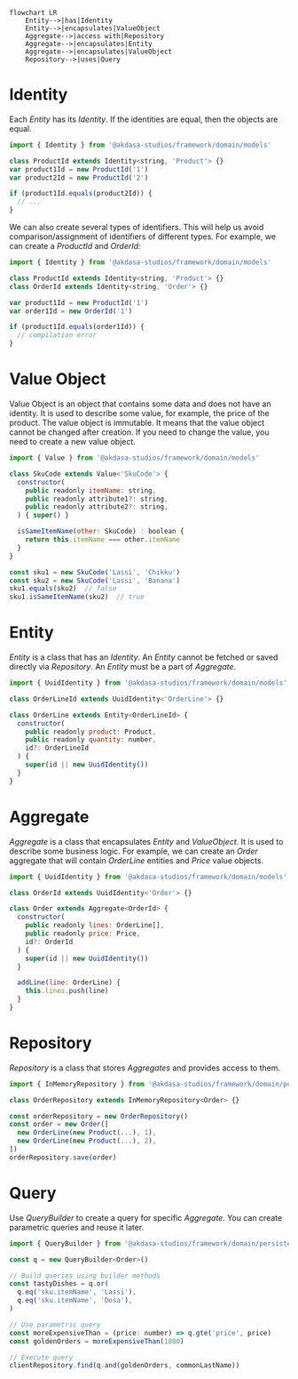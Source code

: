 ```mermaid
flowchart LR
    Entity-->|has|Identity
    Entity-->|encapsulates|ValueObject
    Aggregate-->|access with|Repository
    Aggregate-->|encapsulates|Entity
    Aggregate-->|encapsulates|ValueObject
    Repository-->|uses|Query
```

# Identity
Each _Entity_ has its _Identity_. If the identities are equal, then the objects are equal.

```js
import { Identity } from '@akdasa-studios/framework/domain/models'

class ProductId extends Identity<string, 'Product'> {}
var product1Id = new ProductId('1')
var product2Id = new ProductId('2')

if (product1Id.equals(product2Id)) {
  // ...
}
```

We can also create several types of identifiers. This will help us avoid comparison/assignment of identifiers of different types. For example, we can create a _ProductId_ and _OrderId_:

```js
import { Identity } from '@akdasa-studios/framework/domain/models'

class ProductId extends Identity<string, 'Product'> {}
class OrderId extends Identity<string, 'Order'> {}

var product1Id = new ProductId('1')
var order1Id = new OrderId('1')

if (product1Id.equals(order1Id)) {
  // compilation error
}
```


# Value Object
Value Object is an object that contains some data and does not have an identity. It is used to describe some value, for example, the price of the product. The value object is immutable. It means that the value object cannot be changed after creation. If you need to change the value, you need to create a new value object.

```js
import { Value } from '@akdasa-studios/framework/domain/models'

class SkuCode extends Value<'SkuCode'> {
  constructor(
    public readonly itemName: string,
    public readonly attribute1?: string,
    public readonly attribute2?: string,
  ) { super() }

  isSameItemName(other: SkuCode) : boolean {
    return this.itemName === other.itemName
  }
}

const sku1 = new SkuCode('Lassi', 'Chikku')
const sku2 = new SkuCode('Lassi', 'Banana')
sku1.equals(sku2)  // false
sku1.isSameItemName(sku2)  // true
```


# Entity
_Entity_ is a class that has an _Identity_. An _Entity_ cannot be fetched or saved directly via _Repository_. An _Entity_ must be a part of _Aggregate_.


```js
import { UuidIdentity } from '@akdasa-studios/framework/domain/models'

class OrderLineId extends UuidIdentity<'OrderLine'> {}

class OrderLine extends Entity<OrderLineId> {
  constructor(
    public readonly product: Product,
    public readonly quantity: number,
    id?: OrderLineId
  ) {
    super(id || new UuidIdentity())
  }
}
```


# Aggregate
_Aggregate_ is a class that encapsulates _Entity_ and _ValueObject_. It is used to describe some business logic. For example, we can create an _Order_ aggregate that will contain _OrderLine_ entities and _Price_ value objects.

```js
import { UuidIdentity } from '@akdasa-studios/framework/domain/models'

class OrderId extends UuidIdentity<'Order'> {}

class Order extends Aggregate<OrderId> {
  constructor(
    public readonly lines: OrderLine[],
    public readonly price: Price,
    id?: OrderId
  ) {
    super(id || new UuidIdentity())
  }

  addLine(line: OrderLine) {
    this.lines.push(line)
  }
}
```


# Repository
_Repository_ is a class that stores _Aggregates_ and provides access to them.

```js
import { InMemoryRepository } from '@akdasa-studios/framework/domain/persistence'

class OrderRepository extends InMemoryRepository<Order> {}

const orderRepository = new OrderRepository()
const order = new Order([
  new OrderLine(new Product(...), 1),
  new OrderLine(new Product(...), 2),
])
orderRepository.save(order)
```


# Query
Use _QueryBuilder_ to create a query for specific _Aggregate_. You can create parametric queries and reuse it later.

```js
import { QueryBuilder } from '@akdasa-studios/framework/domain/persistence'

const q = new QueryBuilder<Order>()

// Build queries using builder methods
const tastyDishes = q.or(
  q.eq('sku.itemName', 'Lassi'),
  q.eq('sku.itemName', 'Dosa'),
)

// Use parametric query
const moreExpensiveThan = (price: number) => q.gte('price', price)
const goldenOrders = moreExpensiveThan(1000)

// Execute query
clientRepository.find(q.and(goldenOrders, commonLastName))
```
